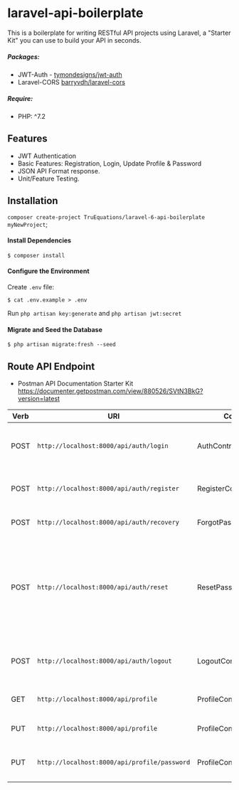 # laravel-api-boilerplate


This is a boilerplate for writing RESTful API projects using Laravel, a "Starter Kit" you can use to build your API in seconds.

##### Packages:

* JWT-Auth - [tymondesigns/jwt-auth](https://github.com/tymondesigns/jwt-auth)
* Laravel-CORS [barryvdh/laravel-cors](http://github.com/barryvdh/laravel-cors)

##### Require:
* PHP: ^7.2

## Features

* JWT Authentication
* Basic Features: Registration, Login, Update Profile & Password
* JSON API Format response.
* Unit/Feature Testing.



## Installation
`composer create-project TruEquations/laravel-6-api-boilerplate myNewProject`;


#### Install Dependencies

```
$ composer install
```

#### Configure the Environment
Create `.env` file:
```
$ cat .env.example > .env
```
Run `php artisan key:generate` and `php artisan jwt:secret`

#### Migrate and Seed the Database
```
$ php artisan migrate:fresh --seed
```


## Route API Endpoint
* Postman API Documentation Starter Kit https://documenter.getpostman.com/view/880526/SVtN3BkG?version=latest

| Verb     |                     URI                          |       Controller          |      Notes                                |
| -------- | -----------------------------------------------  | -----------------------   | ------------------------------------------
| POST     | `http://localhost:8000/api/auth/login`              |  AuthController           | to do the login and get your access token
| POST     | `http://localhost:8000/api/auth/register`          |  RegisterController       | to create a new user into your application
| POST     | `http://localhost:8000/api/auth/recovery`          |  ForgotPasswordController | to recover your credentials;
| POST     | `http://localhost:8000/api/auth/reset`             |  ResetPasswordController  | to reset your password after the recovery (setup your mail credentials in `.env` file to avoid error);
| POST     | `http://localhost:8000/api/auth/logout`            |  LogoutController         | to log out the user by invalidating the passed token;
| GET      | `http://localhost:8000/api/profile`           |  ProfileController        | to get current user data
| PUT      | `http://localhost:8000/api/profile`           |  ProfileController        | to update current user data
| PUT      | `http://localhost:8000/api/profile/password`  |  ProfileController        | to update current user password

